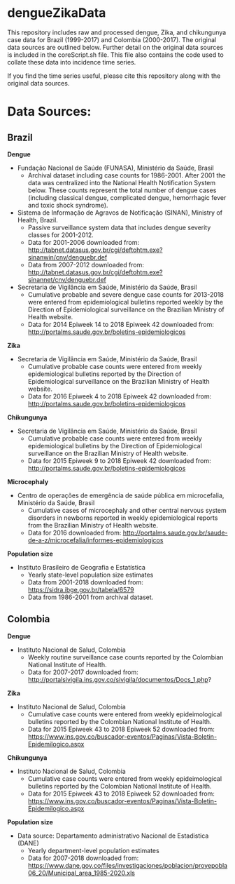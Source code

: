 # dengueZikaData

This repository includes raw and processed dengue, Zika, and chikungunya case data for Brazil (1999-2017) and Colombia (2000-2017). The original data sources are outlined below. Further detail on the original data sources is included in the coreScript.sh file. This file also contains the code used to collate these data into incidence time series. 

If you find the time series useful, please cite this repository along with the original data sources.


# Data Sources:

## Brazil

**Dengue**
*  Fundação Nacional de Saúde (FUNASA), Ministério da Saúde, Brasil
    * Archival dataset including case counts for 1986-2001. After 2001 the data was centralized into the National Health Notification System below. These counts represent the total number of dengue cases (including classical dengue, complicated dengue, hemorrhagic fever and toxic shock syndrome).  
* Sistema de Informação de Agravos de Notificação (SINAN), Ministry of Health, Brazil.
    * Passive surveillance system data that includes dengue severity classes for 2001-2012.
    * Data for 2001-2006 downloaded from: http://tabnet.datasus.gov.br/cgi/deftohtm.exe?sinanwin/cnv/denguebr.def
    * Data from 2007-2012 downloaded from: http://tabnet.datasus.gov.br/cgi/deftohtm.exe?sinannet/cnv/denguebr.def
* Secretaria de Vigilância em Saúde, Ministério da Saúde, Brasil
    * Cumulative probable and severe dengue case counts for 2013-2018 were entered from epidemiological bulletins reported weekly by the Direction of Epidemiological surveillance on the Brazilian Ministry of Health website.
    * Data for 2014 Epiweek 14 to 2018 Epiweek 42 downloaded from: http://portalms.saude.gov.br/boletins-epidemiologicos

**Zika** 
* Secretaria de Vigilância em Saúde, Ministério da Saúde, Brasil
    * Cumulative probable case counts were entered from weekly epidemiological bulletins reported by the Direction of Epidemiological surveillance on the Brazilian Ministry of Health website.
    * Data for 2016 Epiweek 4 to 2018 Epiweek 42 downloaded from: http://portalms.saude.gov.br/boletins-epidemiologicos

**Chikungunya**
* Secretaria de Vigilância em Saúde, Ministério da Saúde, Brasil
    * Cumulative probable case counts were entered from weekly epidemiological bulletins by the Direction of Epidemiological surveillance on the Brazilian Ministry of Health website.
    * Data for 2015 Epiweek 9 to 2018 Epiweek 42 downloaded from: http://portalms.saude.gov.br/boletins-epidemiologicos


**Microcephaly**
* Centro de operações de emergência de saúde pública em microcefalia, Ministério da Saúde, Brasil
  * Cumulative cases of microcephaly and other central nervous system disorders in newborns reported in weekly epidemiological reports from the Brazilian Ministry of Health website.
  * Data for 2016 downloaded from: http://portalms.saude.gov.br/saude-de-a-z/microcefalia/informes-epidemiologicos

**Population size** 
* Instituto Brasileiro de Geografia e Estatística
    * Yearly state-level population size estimates
    * Data from 2001-2018 downloaded from: https://sidra.ibge.gov.br/tabela/6579
    * Data from 1986-2001 from archival dataset. 


## Colombia

**Dengue**
* Instituto Nacional de Salud, Colombia
    * Weekly routine surveillance case counts reported by the Colombian National Institute of Health.
    * Data for 2007-2017 downloaded from: http://portalsivigila.ins.gov.co/sivigila/documentos/Docs_1.php?

**Zika**
* Instituto Nacional de Salud, Colombia
    * Cumulative case counts were entered from weekly epideimological bulletins reported by the Colombian National Institute of Health.
    * Data for 2015 Epiweek 43 to 2018 Epiweek 52 downloaded from: https://www.ins.gov.co/buscador-eventos/Paginas/Vista-Boletin-Epidemilogico.aspx

**Chikungunya**
* Instituto Nacional de Salud, Colombia
    * Cumulative case counts were entered from weekly epideimological bulletins reported by the Colombian National Institute of Health.
    * Data for 2015 Epiweek 43 to 2018 Epiweek 52 downloaded from: https://www.ins.gov.co/buscador-eventos/Paginas/Vista-Boletin-Epidemilogico.aspx

**Population size**
* Data source: Departamento administrativo Nacional de Estadistica (DANE)
    * Yearly department-level population estimates 
    * Data for 2007-2018 downloaded from: https://www.dane.gov.co/files/investigaciones/poblacion/proyepobla06_20/Municipal_area_1985-2020.xls


